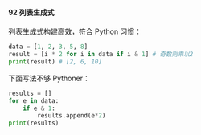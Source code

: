 #### 92 列表生成式

列表生成式构建高效，符合 Python 习惯：

```python
data = [1, 2, 3, 5, 8]
result = [i * 2 for i in data if i & 1] # 奇数则乘以2
print(result) # [2, 6, 10]
```

下面写法不够 Pythoner：

```python
results = []
for e in data:
    if e & 1:
        results.append(e*2)
print(results)
```

